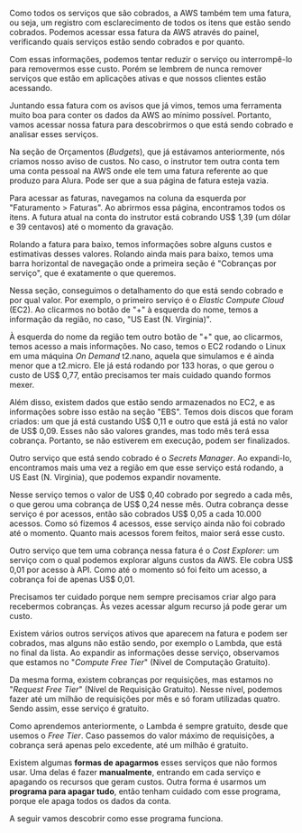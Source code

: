 <div class="formattedText" data-external-links="">
                                <p>Como todos os serviços que são cobrados, a AWS também tem uma fatura, ou seja, um registro com esclarecimento de todos os itens que estão sendo cobrados. Podemos acessar essa fatura da AWS através do painel, verificando quais serviços estão sendo cobrados e por quanto.</p>
<p>Com essas informações, podemos tentar reduzir o serviço ou interrompê-lo para removermos esse custo. Porém se lembrem de nunca remover serviços que estão em aplicações ativas e que nossos clientes estão acessando.</p>
<p>Juntando essa fatura com os avisos que já vimos, temos uma ferramenta muito boa para conter os dados da AWS ao mínimo possível. Portanto, vamos acessar nossa fatura para descobrirmos o que está sendo cobrado e analisar esses serviços.</p>
<p>Na seção de Orçamentos (<em>Budgets</em>), que já estávamos anteriormente, nós criamos nosso aviso de custos. No caso, o instrutor tem outra conta tem uma conta pessoal na AWS onde ele tem uma fatura referente ao que produzo para Alura. Pode ser que a sua página de fatura esteja vazia.</p>
<p>Para acessar as faturas, navegamos na coluna da esquerda por "Faturamento &gt; Faturas". Ao abrirmos essa página, encontramos todos os itens. A futura atual na conta do instrutor está cobrando US$ 1,39 (um dólar e 39 centavos) até o momento da gravação.</p>
<p>Rolando a fatura para baixo, temos informações sobre alguns custos e estimativas desses valores. Rolando ainda mais para baixo, temos uma barra horizontal de navegação onde a primeira seção é "Cobranças por serviço", que é exatamente o que queremos.</p>
<p>Nessa seção, conseguimos o detalhamento do que está sendo cobrado e por qual valor. Por exemplo, o primeiro serviço é o <em>Elastic Compute Cloud</em> (EC2). Ao clicarmos no botão de "+" à esquerda do nome, temos a informação da região, no caso, "US East (N. Virginia)".</p>
<p>À esquerda do nome da região tem outro botão de "+" que, ao clicarmos, temos acesso a mais informações. No caso, temos o EC2 rodando o Linux em uma máquina <em>On Demand</em> t2.nano, aquela que simulamos e é ainda menor que a t2.micro. Ele já está rodando por 133 horas, o que gerou o custo de US$ 0,77, então precisamos ter mais cuidado quando formos mexer.</p>
<p>Além disso, existem dados que estão sendo armazenados no EC2, e as informações sobre isso estão na seção "EBS". Temos dois discos que foram criados: um que já está custando US$ 0,11 e outro que está já está no valor de US$ 0,09. Esses não são valores grandes, mas todo mês terá essa cobrança. Portanto, se não estiverem em execução, podem ser finalizados.</p>
<p>Outro serviço que está sendo cobrado é o <em>Secrets Manager</em>. Ao expandi-lo, encontramos mais uma vez a região em que esse serviço está rodando, a US East (N. Virginia), que podemos expandir novamente.</p>
<p>Nesse serviço temos o valor de US$ 0,40 cobrado por segredo a cada mês, o que gerou uma cobrança de US$ 0,24 nesse mês. Outra cobrança desse serviço é por acessos, então são cobrados US$ 0,05 a cada 10.000 acessos. Como só fizemos 4 acessos, esse serviço ainda não foi cobrado até o momento. Quanto mais acessos forem feitos, maior será esse custo.</p>
<p>Outro serviço que tem uma cobrança nessa fatura é o <em>Cost Explorer</em>: um serviço com o qual podemos explorar alguns custos da AWS. Ele cobra US$ 0,01 por acesso à API. Como até o momento só foi feito um acesso, a cobrança foi de apenas US$ 0,01.</p>
<p>Precisamos ter cuidado porque nem sempre precisamos criar algo para recebermos cobranças. Às vezes acessar algum recurso já pode gerar um custo.</p>
<p>Existem vários outros serviços ativos que aparecem na fatura e podem ser cobrados, mas alguns não estão sendo, por exemplo o Lambda, que está no final da lista. Ao expandir as informações desse serviço, observamos que estamos no "<em>Compute Free Tier</em>" (Nível de Computação Gratuito).</p>
<p>Da mesma forma, existem cobranças por requisições, mas estamos no "<em>Request Free Tier</em>" (Nível de Requisição Gratuito). Nesse nível, podemos fazer até um milhão de requisições por mês e só foram utilizadas quatro. Sendo assim, esse serviço é gratuito.</p>
<p>Como aprendemos anteriormente, o Lambda é sempre gratuito, desde que usemos o <em>Free Tier</em>. Caso passemos do valor máximo de requisições, a cobrança será apenas pelo excedente, até um milhão é gratuito.</p>
<p>Existem algumas <strong>formas de apagarmos</strong> esses serviços que não formos usar. Uma delas é fazer <strong>manualmente</strong>, entrando em cada serviço e apagando os recursos que geram custos. Outra forma é usarmos um <strong>programa para apagar tudo</strong>, então tenham cuidado com esse programa, porque ele apaga todos os dados da conta.</p>
<p>A seguir vamos descobrir como esse programa funciona.</p>
                        </div>